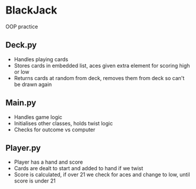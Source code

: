 # BlackJack
OOP practice

## Deck.py
* Handles playing cards 
* Stores cards in embedded list, aces given extra element for scoring high or low
* Returns cards at random from deck, removes them from deck so can't be drawn again

## Main.py
* Handles game logic
* Initialises other classes, holds twist logic
* Checks for outcome vs computer

## Player.py
* Player has a hand and score
* Cards are dealt to start and added to hand if we twist
* Score is calculated, if over 21 we check for aces and change to low, until score is under 21
